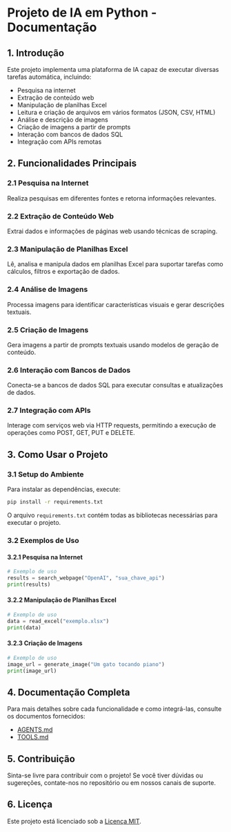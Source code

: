 # Projeto de IA em Python - Documentação

## 1. Introdução
Este projeto implementa uma plataforma de IA capaz de executar diversas tarefas automática, incluindo:
- Pesquisa na internet
- Extração de conteúdo web
- Manipulação de planilhas Excel
- Leitura e criação de arquivos em vários formatos (JSON, CSV, HTML)
- Análise e descrição de imagens
- Criação de imagens a partir de prompts
- Interação com bancos de dados SQL
- Integração com APIs remotas

## 2. Funcionalidades Principais

### 2.1 Pesquisa na Internet
Realiza pesquisas em diferentes fontes e retorna informações relevantes.

### 2.2 Extração de Conteúdo Web
Extrai dados e informações de páginas web usando técnicas de scraping.

### 2.3 Manipulação de Planilhas Excel
Lê, analisa e manipula dados em planilhas Excel para suportar tarefas como cálculos, filtros e exportação de dados.

### 2.4 Análise de Imagens
Processa imagens para identificar características visuais e gerar descrições textuais.

### 2.5 Criação de Imagens
Gera imagens a partir de prompts textuais usando modelos de geração de conteúdo.

### 2.6 Interação com Bancos de Dados
Conecta-se a bancos de dados SQL para executar consultas e atualizações de dados.

### 2.7 Integração com APIs
Interage com serviços web via HTTP requests, permitindo a execução de operações como POST, GET, PUT e DELETE.

## 3. Como Usar o Projeto

### 3.1 Setup do Ambiente
Para instalar as dependências, execute:
```bash
pip install -r requirements.txt
```

O arquivo `requirements.txt` contém todas as bibliotecas necessárias para executar o projeto.

### 3.2 Exemplos de Uso

#### 3.2.1 Pesquisa na Internet
```python
# Exemplo de uso
results = search_webpage("OpenAI", "sua_chave_api")
print(results)
```

#### 3.2.2 Manipulação de Planilhas Excel
```python
# Exemplo de uso
data = read_excel("exemplo.xlsx")
print(data)
```

#### 3.2.3 Criação de Imagens
```python
# Exemplo de uso
image_url = generate_image("Um gato tocando piano")
print(image_url)
```

## 4. Documentação Completa
Para mais detalhes sobre cada funcionalidade e como integrá-las, consulte os documentos fornecidos:
- [AGENTS.md](https://github.com/yourusername/yourproject/blob/main/docs/AGENTS.md)
- [TOOLS.md](https://github.com/yourusername/yourproject/blob/main/docs/TOOLS.md)

## 5. Contribuição
Sinta-se livre para contribuir com o projeto! Se você tiver dúvidas ou sugereções, contate-nos no repositório ou em nossos canais de suporte.

## 6. Licença
Este projeto está licenciado sob a [Licença MIT](https://github.com/yourusername/yourproject/blob/main/LICENSE).
